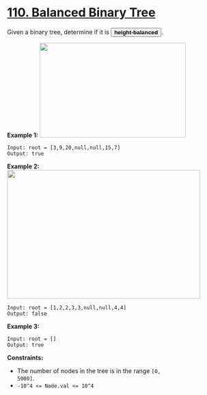 # [110. Balanced Binary Tree](https://leetcode.com/problems/balanced-binary-tree/description/)

Given a binary tree, determine if it is <button type="button" aria-haspopup="dialog" aria-expanded="false" aria-controls="radix-:rs:" data-state="closed" class="">**height-balanced** </button>.

**Example 1:** 
<img alt="" src="https://assets.leetcode.com/uploads/2020/10/06/balance_1.jpg" style="width: 342px; height: 221px;">

```
Input: root = [3,9,20,null,null,15,7]
Output: true
```

**Example 2:** 
<img alt="" src="https://assets.leetcode.com/uploads/2020/10/06/balance_2.jpg" style="width: 452px; height: 301px;">

```
Input: root = [1,2,2,3,3,null,null,4,4]
Output: false
```

**Example 3:** 

```
Input: root = []
Output: true
```

**Constraints:** 

- The number of nodes in the tree is in the range <code>[0, 5000]</code>.
- <code>-10^4 <= Node.val <= 10^4</code>


